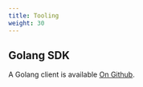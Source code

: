 ```yaml
---
title: Tooling
weight: 30
---
```


## Golang SDK

A Golang client is available [On Github](https://github.com/appclacks/go-client).
